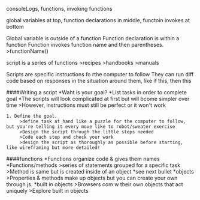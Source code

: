 consoleLogs, functions, invoking functions

global variables at top, function declarations in middle, functoin invokes at bottom 

Global variable is outside of a function
Function declaration is within a function
Function invokes function name and then parentheses.
    >functionName()

script is a series of functions 
    >recipes
    >handbooks
    >manuals

Scripts are specific instructions fo rthe computer to follow
They can run diff code based on responses in the situation around them, like if this, then this

####Writing a script
    *Waht is your goal?
    *List tasks in order to complete goal
    *The scripts will look complicated at first but will bcome simpler over time
        >However, instructions must still be perfect or it won't work

    1. Define the goal.
         >define task at hand like a puzzle for the computer to follow, but you're telling it every move like to robot/sweater exercise
         >Design the script through the little steps needed
         >Code each step and check your work
         >design the script as thoroughly as possible before starting, like wireframing but more detailed!

####functions
    *Functions organize code & gives them names
    *Functions/methods
        >series of statements grouped for a specific task
        >Method is same but is created inside of an object *see next bullet
    *objects
        >Properties & methods make up objects but you can create your own through js.
    *built in objects
        >Browsers com w their own objects that act uniquely
        >Explore built in objects 
    